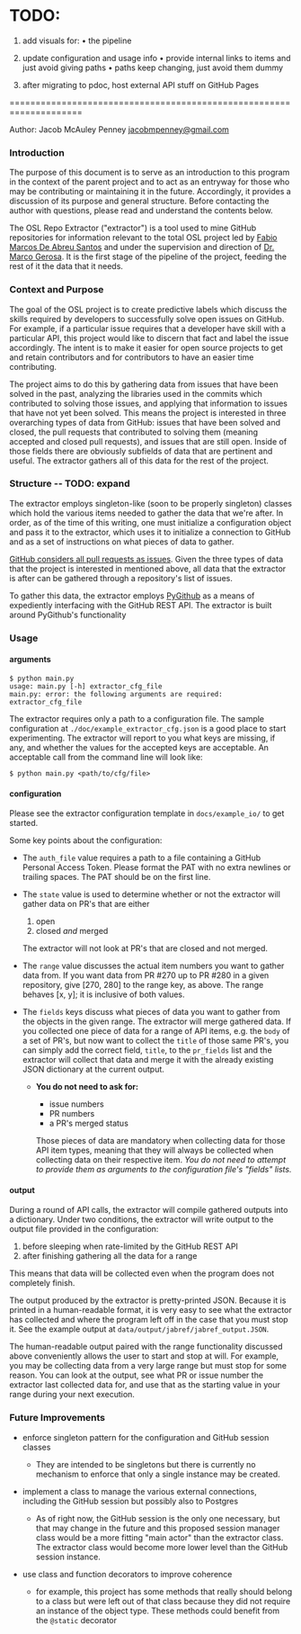 # TODO:

1. add visuals for:
    • the pipeline

2. update configuration and usage info
    • provide internal links to items and just avoid giving paths
        • paths keep changing, just avoid them dummy

3. after migrating to pdoc, host external API stuff on GitHub Pages



====================================================================

Author: Jacob McAuley Penney <jacobmpenney@gmail.com>


### Introduction
The purpose of this document is to serve as an introduction to this program in the context of the parent project and to act as an entryway for those who may be contributing or maintaining it in the future. Accordingly, it provides a discussion of its purpose and general structure. Before contacting the author with questions, please read and understand the contents below.

The OSL Repo Extractor ("extractor") is a tool used to mine GitHub repositories for information relevant to the total OSL project led by [Fabio Marcos De Abreu Santos](https://github.com/fabiojavamarcos) and under the supervision and direction of [Dr. Marco Gerosa](https://www.ime.usp.br/~gerosa/career.html). It is the first stage of the pipeline of the project, feeding the rest of it the data that it needs.


### Context and Purpose
The goal of the OSL project is to create predictive labels which discuss the skills required by developers to successfully solve open issues on GitHub. For example, if a particular issue requires that a developer have skill with a particular API, this project would like to discern that fact and label the issue accordingly. The intent is to make it easier for open source projects to get and retain contributors and for contributors to have an easier time contributing.

The project aims to do this by gathering data from issues that have been solved in the past, analyzing the libraries used in the commits which contributed to solving those issues, and applying that information to issues that have not yet been solved. This means the project is interested in three overarching types of data from GitHub: issues that have been solved and closed, the pull requests that contributed to solving them (meaning accepted and closed pull requests), and issues that are still open. Inside of those fields there are obviously subfields of data that are pertinent and useful. The extractor gathers all of this data for the rest of the project.


### Structure -- TODO: expand
The extractor employs singleton-like (soon to be properly singleton) classes which hold the various items needed to gather the data that we're after. In order, as of the time of this writing, one must initialize a configuration object and pass it to the extractor, which uses it to initialize a connection to GitHub and as a set of instructions on what pieces of data to gather.

[GitHub considers all pull requests as issues](https://docs.github.com/en/rest/issues/issues#list-issues-assigned-to-the-authenticated-user=). Given the three types of data that the project is interested in mentioned above, all data that the extractor is after can be gathered through a repository's list of issues.

To gather this data, the extractor employs [PyGithub](https://github.com/PyGithub/PyGithub) as a means of expediently interfacing with the GitHub REST API. The extractor is built around PyGithub's functionality


### Usage
#### arguments
```
$ python main.py
usage: main.py [-h] extractor_cfg_file
main.py: error: the following arguments are required: extractor_cfg_file
```

The extractor requires only a path to a configuration file. The sample configuration at
`./doc/example_extractor_cfg.json` is a good place to start experimenting. The extractor will report to you
what keys are missing, if any, and whether the values for the accepted keys are acceptable. An acceptable call
from the command line will look like:
```
$ python main.py <path/to/cfg/file>
```


#### configuration
Please see the extractor configuration template in `docs/example_io/` to get started.

Some key points about the configuration:

- The `auth_file` value requires a path to a file containing a GitHub Personal Access Token. Please format the PAT with no
  extra newlines or trailing spaces. The PAT should be on the first line.

- The `state` value is used to determine whether or not the extractor will gather data on PR's that are either
    1. open
    2. closed *and* merged

    The extractor will not look at PR's that are closed and not merged.

- The `range` value discusses the actual item numbers you want to gather data from. If you want data from PR #270 up to
  PR #280 in a given repository, give [270, 280] to the range key, as above. The range behaves [x, y]; it is inclusive of both values.

- The `fields` keys discuss what pieces of data you want to gather from the objects in the given range. The extractor will
  merge gathered data. If you collected one piece of data for a range of API items, e.g. the `body` of a set of PR's, but now want to collect the `title` of those same PR's, you can simply add the correct field, `title`, to the `pr_fields` list and the extractor will collect that data and merge it with the already existing JSON dictionary at the current output.

    - **You do not need to ask for:**
        - issue numbers
        - PR numbers
        - a PR's merged status

      Those pieces of data are mandatory when collecting data for those API item types, meaning that they will always be collected when collecting data on their respective item. *You do not need to attempt to provide them as arguments to the configuration file's "fields" lists.*


#### output
During a round of API calls, the extractor will compile gathered outputs into a dictionary. Under two conditions, the
extractor will write output to the output file provided in the configuration:

1. before sleeping when rate-limited by the GitHub REST API
2. after finishing gathering all the data for a range

This means that data will be collected even when the program does not completely finish.

The output produced by the extractor is pretty-printed JSON. Because it is printed in a human-readable format, it is very
easy to see what the extractor has collected and where the program left off in the case that you must stop it. See the
example output at `data/output/jabref/jabref_output.JSON`.

The human-readable output paired with the range functionality discussed above conveniently allows the user to start and stop
at will. For example, you may be collecting data from a very large range but must stop for some reason. You can look at the
output, see what PR or issue number the extractor last collected data for, and use that as the starting value in your range
during your next execution.


### Future Improvements

- enforce singleton pattern for the configuration and GitHub session classes
    - They are intended to be singletons but there is currently no mechanism to enforce that only a single instance may be created.

- implement a class to manage the various external connections, including the GitHub session but possibly also to Postgres
    - As of right now, the GitHub session is the only one necessary, but that may change in the future and this proposed session manager class would be a more fitting "main actor" than the extractor class. The extractor class would become more lower level than the GitHub session instance.

- use class and function decorators to improve coherence
    - for example, this project has some methods that really should belong to a class but were left out of that class because they did not require an instance of the object type. These methods could benefit from the `@static` decorator

